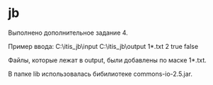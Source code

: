# jb
Выполнено дополнительное задание 4.

Пример ввода: 
C:\\itis_jb\\input C:\\itis_jb\\output 1*.txt 2 true false 

Файлы, которые лежат в output, были добавлены по маске 1*.txt.

В папке lib использовалась бибилиотеке commons-io-2.5.jar.
